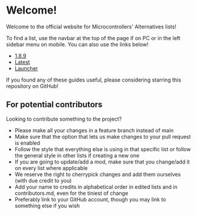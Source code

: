 
# Welcome!

Welcome to the official website for Microcontrollers' Alternatives lists!

To find a list, use the navbar at the top of the page if on PC or in the left sidebar menu on mobile.
You can also use the links below!

- [1.8.9](https://alternatives.microcontrollers.dev/1.8.9/home)
- [Latest](https://alternatives.microcontrollers.dev/latest/home)
- [Launcher](https://alternatives.microcontrollers.dev/launcher/home)

If you found any of these guides useful, please considering starring this repository on GitHub!

## For potential contributors

Looking to contribute something to the project?

* Please make all your changes in a feature branch instead of main
* Make sure that the option that lets us make changes to your pull request is enabled
* Follow the style that everything else is using in that specific list or follow the general style in other lists if creating a new one
* If you are going to update/add a mod, make sure that you change/add it on every list where applicable
* We reserve the right to cherrypick changes and add them ourselves (with due credit to you)
* Add your name to credits in alphabetical order in edited lists and in contributors.md, even for the tiniest of change
* Preferably link to your GitHub account, though you may link to something else if you wish
